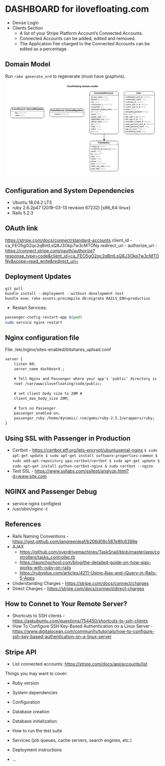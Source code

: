 # DASHBOARD for ilovefloating.com

- Devise Login
- Clients Section 
  - A list of your Stripe Platform Account’s Connected Accounts.
  - Connected Accounts can be added, edited and removed. 
  - The Application Fee charged to the Connected Accounts can be edited as a percentage.

## Domain Model
Run `rake generate_erd` to regenerate (must have graphvis).
![](/erd.png)

## Configuration and System Dependencies
- Ubuntu 18.04.2 LTS
- ruby 2.6.2p47 (2019-03-13 revision 67232) [x86_64-linux]
- Rails 5.2.3

## OAuth link
https://stripe.com/docs/connect/standard-accounts
client_id - ca_FEO5gO2qc2qBntLsQ8J3Okp7w3cMTONy
redirect_uri - 
authorize_url - https://connect.stripe.com/oauth/authorize?response_type=code&client_id=ca_FEO5gO2qc2qBntLsQ8J3Okp7w3cMTONy&scope=read_write&redirect_uri=


## Deployment Updates
```
git pull
bundle install --deployment --without development test
bundle exec rake assets:precompile db:migrate RAILS_ENV=production
```
- Restart Services:
```sh
passenger-config restart-app $(pwd)
sudo service nginx restart
```

## Nginx configuration file
File: /etc/nginx/sites-enabled/bitshares_upload.conf
```
server {
    listen 80;
    server_name dashboard.;

    # Tell Nginx and Passenger where your app's 'public' directory is
    root /var/www/ilovefloating/code/public;

    # set client body size to 20M #
    client_max_body_size 20M;

    # Turn on Passenger
    passenger_enabled on;
    passenger_ruby /home/dynamic/.rvm/gems/ruby-2.5.3/wrappers/ruby;
}
```

## Using SSL with Passenger in Production

- Certbot - https://certbot.eff.org/lets-encrypt/ubuntuxenial-nginx
`
$ sudo apt-get update
$ sudo apt-get install software-properties-common
$ sudo add-apt-repository ppa:certbot/certbot
$ sudo apt-get update
$ sudo apt-get install python-certbot-nginx
$ sudo certbot --nginx
`
- Test SSL - https://www.ssllabs.com/ssltest/analyze.html?d=www.site.com

## NGINX and Passenger Debug
- service nginx configtest
- /usr/sbin/nginx -t



## References
- Rails Naming Conventions - https://gist.github.com/iangreenleaf/b206d09c587e8fc6399e
- AJAX
  - https://github.com/overdrivemachines/TaskSnail/blob/master/app/controllers/tasks_controller.rb
  - https://launchschool.com/blog/the-detailed-guide-on-how-ajax-works-with-ruby-on-rails
  - https://rubyplus.com/articles/4211-Using-Ajax-and-jQuery-in-Rails-5-Apps
- Understanding Charges - https://stripe.com/docs/connect/charges
- Direct Charges - https://stripe.com/docs/connect/direct-charges


## How to Connet to Your Remote Server?
- Shortcuts to SSH clients - https://askubuntu.com/questions/754450/shortcuts-to-ssh-clients
- How To Configure SSH Key-Based Authentication on a Linux Server - https://www.digitalocean.com/community/tutorials/how-to-configure-ssh-key-based-authentication-on-a-linux-server

## Stripe API
- List connected accounts: https://stripe.com/docs/api/accounts/list



Things you may want to cover:

* Ruby version

* System dependencies

* Configuration

* Database creation

* Database initialization

* How to run the test suite

* Services (job queues, cache servers, search engines, etc.)

* Deployment instructions

* ...
